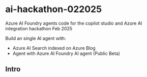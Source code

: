 # ai-hackathon-022025
Azure AI Foundry agents code for the copilot studio and Azure AI integration hackathon Feb 2025


Build an single AI agent with:
* Azure AI Search indexed on Azure Blog
* Agent with Azure AI Foundry AI agent (Public Beta)

## Intro

